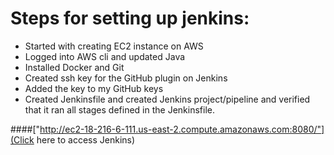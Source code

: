 # Steps for setting up jenkins:

* Started with creating EC2 instance on AWS
* Logged into AWS cli and updated Java
* Installed Docker and Git 
* Created ssh key for the GitHub plugin on Jenkins
* Added the key to my GitHub keys
* Created Jenkinsfile and created Jenkins project/pipeline and verified that it ran all stages defined in the Jenkinsfile.

####["http://ec2-18-216-6-111.us-east-2.compute.amazonaws.com:8080/"](Click here to access Jenkins) 
